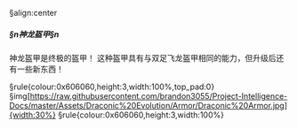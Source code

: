 §align:center
##### §n神龙盔甲§n

神龙盔甲是终极的盔甲！
这种盔甲具有与双足飞龙盔甲相同的能力，但升级后还有一些新东西！

§rule{colour:0x606060,height:3,width:100%,top_pad:0}
§img[https://raw.githubusercontent.com/brandon3055/Project-Intelligence-Docs/master/Assets/Draconic%20Evolution/Armor/Draconic%20Armor.jpg]{width:30%} 
§rule{colour:0x606060,height:3,width:100%}